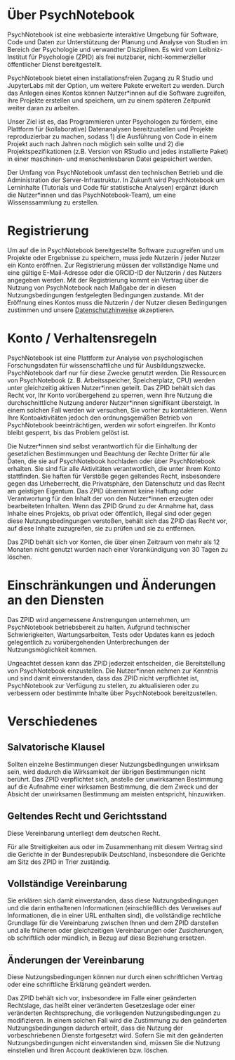 # Über PsychNotebook

PsychNotebook ist eine webbasierte interaktive Umgebung für Software,
Code und Daten zur Unterstützung der Planung und Analyse von Studien im
Bereich der Psychologie und verwandter Disziplinen. Es wird vom
Leibniz-Institut für Psychologie (ZPID) als frei nutzbarer,
nicht-kommerzieller öffentlicher Dienst bereitgestellt.

PsychNotebook bietet einen installationsfreien Zugang zu R Studio und
JupyterLabs mit der Option, um weitere Pakete erweitert zu werden. Durch
das Anlegen eines Kontos können Nutzer\*innen auf die Software
zugreifen, ihre Projekte erstellen und speichern, um zu einem späteren
Zeitpunkt weiter daran zu arbeiten.

Unser Ziel ist es, das Programmieren unter Psychologen zu fördern, eine
Plattform für (kollaborative) Datenanalysen bereitzustellen und Projekte
reproduzierbar zu machen, sodass 1) die Ausführung von Code in einem
Projekt auch nach Jahren noch möglich sein sollte und 2) die
Projektspezifikationen (z.B. Version von RStudio und jedes installierte
Paket) in einer maschinen- und menschenlesbaren Datei gespeichert
werden.

Der Umfang von PsychNotebook umfasst den technischen Betrieb und die
Administration der Server-Infrastruktur. In Zukunft wird PsychNotebook
um Lerninhalte (Tutorials und Code für statistische Analysen) ergänzt
(durch die Nutzer\*innen und das PsychNotebook-Team), um eine
Wissenssammlung zu erstellen.

# Registrierung

Um auf die in PsychNotebook bereitgestellte Software zuzugreifen und um
Projekte oder Ergebnisse zu speichern, muss jede Nutzerin / jeder Nutzer
ein Konto eröffnen. Zur Registrierung müssen der vollständige Name und
eine gültige E-Mail-Adresse oder die ORCID-ID der Nutzerin / des Nutzers
angegeben werden. Mit der Registrierung kommt ein Vertrag über die
Nutzung von PsychNotebook nach Maßgabe der in diesen Nutzungsbedingungen
festgelegten Bedingungen zustande. Mit der Eröffnung eines Kontos muss
die Nutzerin / der Nutzer diesen Bedingungen zustimmen und unsere
[Datenschutzhinweise](/privacy) akzeptieren.

# Konto / Verhaltensregeln

PsychNotebook ist eine Plattform zur Analyse von psychologischen
Forschungsdaten für wissenschaftliche und für Ausbildungszwecke.
PsychNotebook darf nur für diese Zwecke genutzt werden. Die Ressourcen
von PsychNotebook (z. B. Arbeitsspeicher, Speicherplatz, CPU) werden
unter gleichzeitig aktiven Nutzer\*innen geteilt. Das ZPID behält sich
das Recht vor, Ihr Konto vorübergehend zu sperren, wenn Ihre Nutzung die
durchschnittliche Nutzung anderer Nutzer\*innen signifikant übersteigt.
In einem solchen Fall werden wir versuchen, Sie vorher zu kontaktieren.
Wenn Ihre Kontoaktivitäten jedoch den ordnungsgemäßen Betrieb von
PsychNotebook beeinträchtigen, werden wir sofort eingreifen. Ihr Konto
bleibt gesperrt, bis das Problem gelöst ist.

Die Nutzer\*innen sind selbst verantwortlich für die Einhaltung der
gesetzlichen Bestimmungen und Beachtung der Rechte Dritter für alle
Daten, die sie auf PsychNotebook hochladen oder über PsychNotebook
erhalten. Sie sind für alle Aktivitäten verantwortlich, die unter ihrem
Konto stattfinden. Sie haften für Verstöße gegen geltendes Recht,
insbesondere gegen das Urheberrecht, die Privatsphäre, den Datenschutz
und das Recht am geistigen Eigentum. Das ZPID übernimmt keine Haftung
oder Verantwortung für den Inhalt der von den Nutzer\*innen erzeugten
oder bearbeiteten Inhalten. Wenn das ZPID Grund zu der Annahme hat, dass
Inhalte eines Projekts, ob privat oder öffentlich, illegal sind oder
gegen diese Nutzungsbedingungen verstoßen, behält sich das ZPID das
Recht vor, auf diese Inhalte zuzugreifen, sie zu prüfen und sie zu
entfernen.

Das ZPID behält sich vor Konten, die über einen Zeitraum von mehr als 12
Monaten nicht genutzt wurden nach einer Vorankündigung von 30 Tagen zu
löschen.

# Einschränkungen und Änderungen an den Diensten 

Das ZPID wird angemessene Anstrengungen unternehmen, um PsychNotebook
betriebsbereit zu halten. Aufgrund technischer Schwierigkeiten,
Wartungsarbeiten, Tests oder Updates kann es jedoch gelegentlich zu
vorübergehenden Unterbrechungen der Nutzungsmöglichkeit kommen.

Ungeachtet dessen kann das ZPID jederzeit entscheiden, die
Bereitstellung von PsychNotebook einzustellen. Die Nutzer\*innen nehmen
zur Kenntnis und sind damit einverstanden, dass das ZPID nicht
verpflichtet ist, PsychNotebook zur Verfügung zu stellen, zu
aktualisieren oder zu verbessern oder bestimmte Inhalte über
PsychNotebook bereitzustellen.

# Verschiedenes

## Salvatorische Klausel 

Sollten einzelne Bestimmungen dieser Nutzungsbedingungen unwirksam sein,
wird dadurch die Wirksamkeit der übrigen Bestimmungen nicht berührt. Das
ZPID verpflichtet sich, anstelle der unwirksamen Bestimmung auf die
Aufnahme einer wirksamen Bestimmung, die dem Zweck und der Absicht der
unwirksamen Bestimmung am meisten entspricht, hinzuwirken.

## Geltendes Recht und Gerichtsstand

Diese Vereinbarung unterliegt dem deutschen Recht. 

Für alle Streitigkeiten aus oder im Zusammenhang mit diesem Vertrag sind
die Gerichte in der Bundesrepublik Deutschland, insbesondere die
Gerichte am Sitz des ZPID in Trier zuständig.

## Vollständige Vereinbarung

Sie erklären sich damit einverstanden, dass diese Nutzungsbedingungen
und die darin enthaltenen Informationen (einschließlich des Verweises
auf Informationen, die in einer URL enthalten sind), die vollständige
rechtliche Grundlage für die Vereinbarung zwischen Ihnen und dem ZPID
darstellen und alle früheren oder gleichzeitigen Vereinbarungen oder
Zusicherungen, ob schriftlich oder mündlich, in Bezug auf diese
Beziehung ersetzen.

## Änderungen der Vereinbarung

Diese Nutzungsbedingungen können nur durch einen schriftlichen Vertrag
oder eine schriftliche Erklärung geändert werden.

Das ZPID behält sich vor, insbesondere im Falle einer geänderten
Rechtslage, das heißt einer veränderten Gesetzeslage oder einer
veränderten Rechtsprechung, die vorliegenden Nutzungsbedingungen zu
modifizieren. In einem solchen Fall wird die Zustimmung zu den
geänderten Nutzungsbedingungen dadurch erteilt, dass die Nutzung der
vorbeschriebenen Dienste fortgesetzt wird. Sofern Sie mit den geänderten
Nutzungsbedingungen nicht einverstanden sind, müssen Sie die Nutzung
einstellen und Ihren Account deaktivieren bzw. löschen.

